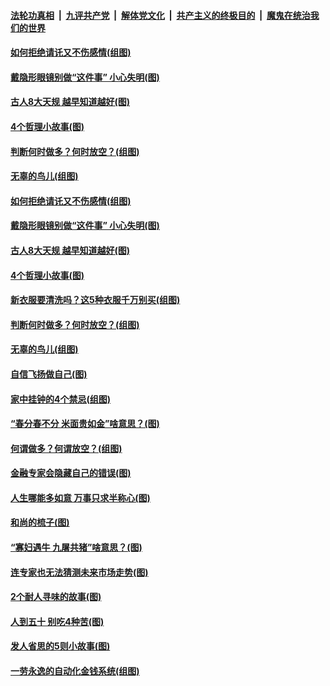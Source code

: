 

####  [法轮功真相](../../../../basic/blob/master/README.md?t=03230901) &nbsp;|&nbsp; [九评共产党](../../../../9ping.md/blob/master/README.md?t=03230901) &nbsp;|&nbsp; [解体党文化](../../../../jtdwh.md/blob/master/README.md?t=03230901)  &nbsp;|&nbsp; [共产主义的终极目的](../../../../gczydzjmd.md/blob/master/README.md?t=03230901) &nbsp;|&nbsp; [魔鬼在统治我们的世界](../../../../mgztzwmdsj.md/blob/master/README.md?t=03230901) 

#### [如何拒绝请讬又不伤感情(组图)](../pages/p8/966361.md?t=03230901) 

#### [戴隐形眼镜别做“这件事” 小心失明(图)](../pages/p8/966349.md?t=03230901) 

#### [古人8大天规 越早知道越好(图)](../pages/p8/965782.md?t=03230901) 

#### [4个哲理小故事(图)](../pages/p8/966044.md?t=03230901) 

#### [判断何时做多？何时放空？(组图)](../pages/p8/966166.md?t=03230901) 

#### [无辜的鸟儿(组图)](../pages/p8/966163.md?t=03230901) 

#### [如何拒绝请讬又不伤感情(组图)](../pages/p8/966361.md?t=03230901) 

#### [戴隐形眼镜别做“这件事” 小心失明(图)](../pages/p8/966349.md?t=03230901) 

#### [古人8大天规 越早知道越好(图)](../pages/p8/965782.md?t=03230901) 

#### [4个哲理小故事(图)](../pages/p8/966044.md?t=03230901) 

#### [新衣服要清洗吗？这5种衣服千万别买(组图)](../pages/p8/965831.md?t=03230901) 

#### [判断何时做多？何时放空？(组图)](../pages/p8/966166.md?t=03230901) 

#### [无辜的鸟儿(组图)](../pages/p8/966163.md?t=03230901) 

#### [自信飞扬做自己(图)](../pages/p8/965977.md?t=03230901) 

#### [家中挂钟的4个禁忌(组图)](../pages/p8/965439.md?t=03230901) 

#### [“春分春不分 米面贵如金”啥意思？(图)](../pages/p8/966137.md?t=03230901) 

#### [何谓做多？何谓放空？(组图)](../pages/p8/966131.md?t=03230901) 

#### [金融专家会隐藏自己的错误(图)](../pages/p8/965919.md?t=03230901) 

#### [人生哪能多如意 万事只求半称心(图)](../pages/p8/965436.md?t=03230901) 

#### [和尚的梳子(图)](../pages/p8/965775.md?t=03230901) 

#### [“寡妇遇牛 九屠共猪”啥意思？(图)](../pages/p8/965966.md?t=03230901) 

#### [连专家也无法猜测未来市场走势(图)](../pages/p8/965949.md?t=03230901) 

#### [2个耐人寻味的故事(图)](../pages/p8/965430.md?t=03230901) 

#### [人到五十 别吃4种苦(图)](../pages/p8/965929.md?t=03230901) 

#### [发人省思的5则小故事(图)](../pages/p8/927413.md?t=03230901) 

#### [一劳永逸的自动化金钱系统(组图)](../pages/p8/965857.md?t=03230901) 

